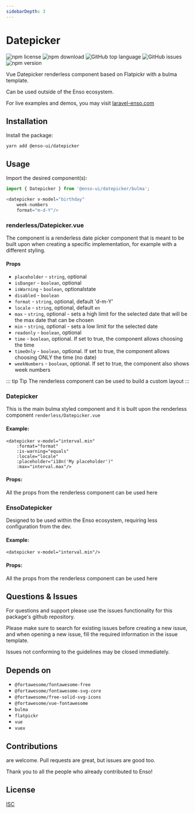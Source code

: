 ```yaml
---
sidebarDepth: 3
---
```


# Datepicker

![npm license](https://img.shields.io/npm/l/@enso-ui/datepicker.svg) 
![npm download](https://img.shields.io/npm/dm/@enso-ui/datepicker.svg) 
![GitHub top language](https://img.shields.io/github/languages/top/enso-ui/datepicker.svg) 
![GitHub issues](https://img.shields.io/github/issues/enso-ui/datepicker.svg) 
![npm version](https://img.shields.io/npm/v/@enso-ui/datepicker.svg) 

Vue Datepicker renderless component based on Flatpickr with a bulma template.

Can be used outside of the Enso ecosystem.

For live examples and demos, you may visit [laravel-enso.com](https://www.laravel-enso.com)

## Installation

Install the package:
```
yarn add @enso-ui/datepicker
```

## Usage

Import the desired component(s):

```js
import { Datepicker } from '@enso-ui/datepicker/bulma';

<datepicker v-model="birthday"
    week-numbers
    format="m-d-Y"/>
```

### renderless/Datepicker.vue
The component is a renderless date picker component that is meant to be built upon when creating
a specific implementation, for example with a different styling.

#### Props
- `placeholder` - `string`, optional
- `isDanger` - `boolean`, optional
- `isWarning` - `boolean`, optionalstate
- `disabled` - `boolean`
- `format` - `string`, optional, default 'd-m-Y'
- `locale` - `string`, optional, default `en`
- `max` - `string`, optional - sets a high limit for the selected date
that will be the max date that can be chosen 
- `min` - `string`, optional - sets a low limit for the selected date
- `readonly` - `boolean`, optional
- `time` - `boolean`, optional. If set to true, the component allows choosing the time
- `timeOnly` - `boolean`, optional. If set to true, the component allows choosing ONLY the time (no date)
- `weekNumbers` - `boolean`, optional. If set to true, 
the component also shows week numbers

::: tip Tip
The renderless component can be used to build a custom layout
:::

### Datepicker
This is the main bulma styled component and it is built upon the renderless
component `renderless/Datepicker.vue`

#### Example:
```vue
<datepicker v-model="interval.min"
    :format="format"
    :is-warning="equals"
    :locale="locale"
    :placeholder="i18n('My placeholder')"
    :max="interval.max"/>
```

#### Props:

All the props from the renderless component can be used here

### EnsoDatepicker
Designed to be used within the Enso ecosystem, requiring less configuration from the dev. 

#### Example:
```vue
<datepicker v-model="interval.min"/>
```

#### Props:

All the props from the renderless component can be used here

## Questions & Issues

For questions and support please use the issues functionality
for this package's github repository.

Please make sure to search for existing issues before creating a new issue,
and when opening a new issue, fill the required information in the issue template.

Issues not conforming to the guidelines may be closed immediately.

## Depends on

- `@fortawesome/fontawesome-free`
- `@fortawesome/fontawesome-svg-core`
- `@fortawesome/free-solid-svg-icons`
- `@fortawesome/vue-fontawesome`
- `bulma`
- `flatpickr`
- `vue`
- `vuex`

## Contributions

are welcome. Pull requests are great, but issues are good too.

Thank you to all the people who already contributed to Enso!

## License

[ISC](https://opensource.org/licenses/ISC)
